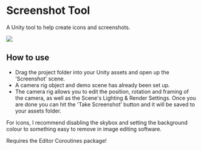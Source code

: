 # Screenshot Tool
A Unity tool to help create icons and screenshots.

![](https://github.com/JARcraft2/screenshot-tool/blob/main/gui_preview.gif)

## How to use
- Drag the project folder into your Unity assets and open up the 'Screenshot' scene.
- A camera rig object and demo scene has already been set up.
- The camera rig allows you to edit the position, rotation and framing of the camera, as well as the Scene's Lighting & Render Settings. Once you are done you can hit the 'Take Screenshot' button and it will be saved to your assets folder.

For icons, I recommend disabling the skybox and setting the background colour to something easy to remove in image editing software.

Requires the Editor Coroutines package!